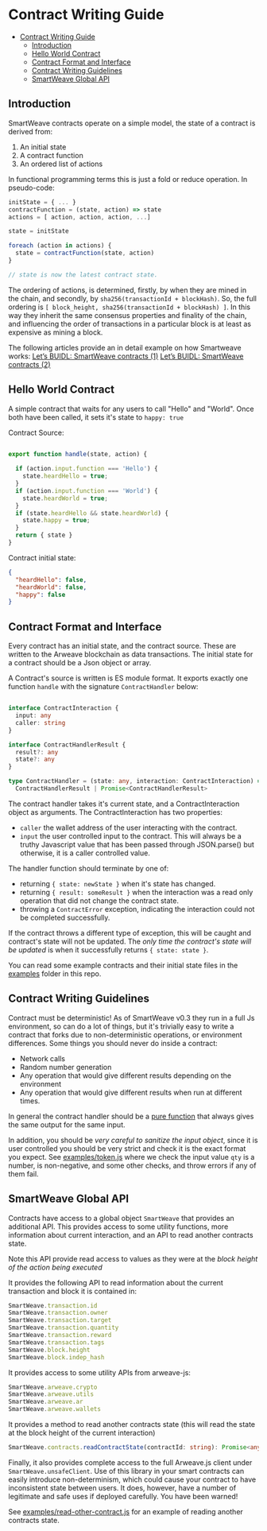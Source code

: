 # Contract Writing Guide

- [Contract Writing Guide](#contract-writing-guide)
  - [Introduction](#introduction)
  - [Hello World Contract](#hello-world-contract)
  - [Contract Format and Interface](#contract-format-and-interface)
  - [Contract Writing Guidelines](#contract-writing-guidelines)
  - [SmartWeave Global API](#smartweave-global-api)

## Introduction

SmartWeave contracts operate on a simple model, the state of a contract is derived from:

1. An initial state
2. A contract function
3. An ordered list of actions

In functional programming terms this is just a fold or reduce operation. In pseudo-code:

```javascript
initState = { ... }
contractFunction = (state, action) => state
actions = [ action, action, action, ...]

state = initState

foreach (action in actions) {
  state = contractFunction(state, action)
}

// state is now the latest contract state.
```

The ordering of actions, is determined, firstly, by when they are mined in the chain, and secondly, by `sha256(transactionId + blockHash)`. So, the full ordering is `[ block_height, sha256(transactionId + blockHash) ]`. In this way they inherit the same consensus properties and finality of the chain, and influencing the order of transactions in a particular block is at least as expensive as mining a block.

The following articles provide an in detail example on how Smartweave works: [Let’s BUIDL: SmartWeave contracts (1)](https://cedriking.medium.com/lets-buidl-smartweave-contracts-6353d22c4561) [Let’s BUIDL: SmartWeave contracts (2)](https://cedriking.medium.com/lets-buidl-smartweave-contracts-2-16c904a8692d)

## Hello World Contract

A simple contract that waits for any users to call "Hello" and "World". Once both have been called, it sets it's state to `happy: true`

Contract Source:

```javascript

export function handle(state, action) {
  
  if (action.input.function === 'Hello') {
    state.heardHello = true;
  }
  if (action.input.function === 'World') {
    state.heardWorld = true;
  }
  if (state.heardHello && state.heardWorld) {
    state.happy = true;
  }
  return { state }
}
```

Contract initial state:

```json
{
  "heardHello": false,
  "heardWorld": false,
  "happy": false
}
```

## Contract Format and Interface

Every contract has an initial state, and the contract source. These are written to the Arweave blockchain as data transactions. The initial state for a contract should be a Json object or array.

A Contract's source is written is ES module format. It exports exactly one function `handle` with the signature `ContractHandler` below:

```typescript

interface ContractInteraction {
  input: any
  caller: string
}

interface ContractHandlerResult {
  result?: any
  state?: any
}

type ContractHandler = (state: any, interaction: ContractInteraction) =>
  ContractHandlerResult | Promise<ContractHandlerResult>

```

The contract handler takes it's current state, and a ContractInteraction object as arguments. The ContractInteraction has two properties:

- `caller` the wallet address of the user interacting with the contract.
- `input` the user controlled input to the contract. This will always be a truthy Javascript value that has been passed through JSON.parse() but otherwise, it is a caller controlled value.

The handler function should terminate by one of:

- returning `{ state: newState }` when it's state has changed.
- returning `{ result: someResult }` when the interaction was a read only operation that did not change the contract state.
- throwing a `ContractError` exception, indicating the interaction could not be completed successfully.

If the contract throws a different type of exception, this will be caught and contract's state will not be updated. The *only time the contract's state will be updated* is when it successfully returns `{ state: state }`.

You can read some example contracts and their initial state files in the [examples](examples/) folder in this repo.

## Contract Writing Guidelines

Contract must be deterministic! As of SmartWeave v0.3 they run in a full Js environment, so can do a lot of things, but it's trivially easy to write a contract that forks due to non-deterministic operations, or environment differences. Some things you should never do inside a contract:

- Network calls
- Random number generation
- Any operation that would give different results depending on the environment
- Any operation that would give different results when run at different times.

In general the contract handler should be a [pure function](https://en.wikipedia.org/wiki/Pure_function) that always gives the same output for the same input.

In addition, you should be *very careful to sanitize the input object*, since it is user controlled you should be very strict and check it is the exact format you expect. See [examples/token.js](examples/token.js) where we check the input value `qty` is a number, is non-negative, and some other checks, and throw errors if any of them fail.

## SmartWeave Global API

Contracts have access to a global object `SmartWeave` that provides an additional API. This provides access to some utility functions, more information about current interaction, and an API to read another contracts state.

Note this API provide read access to values as they were at the *block height of the action being executed* 

It provides the following API to read information about the current transaction and block it is contained in:

```javascript
SmartWeave.transaction.id  
SmartWeave.transaction.owner
SmartWeave.transaction.target
SmartWeave.transaction.quantity
SmartWeave.transaction.reward
SmartWeave.transaction.tags
SmartWeave.block.height
SmartWeave.block.indep_hash
```

It provides access to some utility APIs from arweave-js:

```javascript
SmartWeave.arweave.crypto
SmartWeave.arweave.utils
SmartWeave.arweave.ar
SmartWeave.arweave.wallets
```

It provides a method to read another contracts state (this will read the state at the block height of the current interaction)

```typescript
SmartWeave.contracts.readContractState(contractId: string): Promise<any>
```

Finally, it also provides complete access to the full Arweave.js client under `SmartWeave.unsafeClient`. Use of this library in your smart contracts can easily introduce non-determinism, which could cause your contract to have inconsistent state between users. It does, however, have a number of legitimate and safe uses if deployed carefully. You have been warned!

See [examples/read-other-contract.js](examples/read-other-contract.js) for an example of reading another contracts state.
